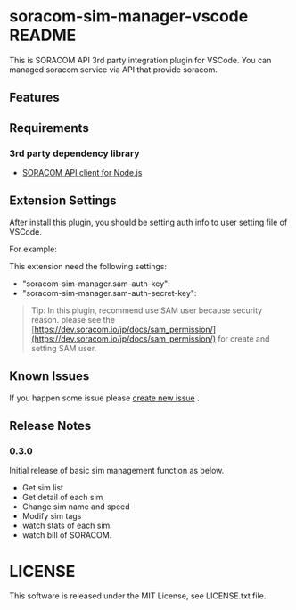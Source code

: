 # soracom-sim-manager-vscode README

This is SORACOM API 3rd party integration plugin for VSCode. You can managed soracom service via API that provide soracom.


## Features


## Requirements

### 3rd party dependency library

* [SORACOM API client for Node.js](https://github.com/tatsuyaoiw/soracom)

## Extension Settings

After install this plugin, you should be  setting auth info to user setting file of VSCode.

For example:

This extension need the following settings:

 * "soracom-sim-manager.sam-auth-key": <SAM user auth key>
 * "soracom-sim-manager.sam-auth-secret-key": <SAM user auth secret key>

> Tip: In this plugin, recommend use SAM user because security reason. please see the [https://dev.soracom.io/jp/docs/sam_permission/](https://dev.soracom.io/jp/docs/sam_permission/) for create and setting SAM user.

## Known Issues

If you happen some issue please [create new issue](https://github.com/masato-ka/soracom-sim-manager-vscodeplugin/issues/new) .

## Release Notes


### 0.3.0

Initial release of basic sim management function as below.

* Get sim list
* Get detail of each sim
* Change sim name and speed
* Modify sim tags
* watch stats of each sim.
* watch bill of SORACOM.

# LICENSE

This software is released under the MIT License, see LICENSE.txt file.

